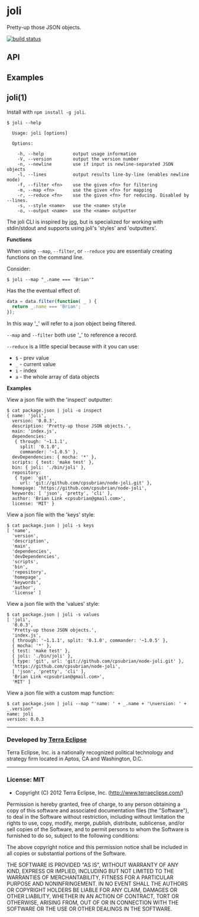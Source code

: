joli
====

Pretty-up those JSON objects.

[![build status](https://secure.travis-ci.org/cpsubrian/node-joli.png)](http://travis-ci.org/cpsubrian/node-joli)

API
---



Examples
--------



joli(1)
-------

Install with `npm install -g joli`.

```
$ joli --help

  Usage: joli [options]

  Options:

    -h, --help           output usage information
    -V, --version        output the version number
    -n, --newline        use if input is newline-separated JSON objects
    -l, --lines          output results line-by-line (enables newline mode)
    -f, --filter <fn>    use the given <fn> for filtering
    -m, --map <fn>       use the given <fn> for mapping
    -r, --reduce <fn>    use the given <fn> for reducing. Disabled by --lines.
    -s, --style <name>   use the <name> style
    -o, --output <name>  use the <name> outputter
```

The joli CLI is inspired by [jog](https://github.com/visionmedia/jog), but is
specialized for working with stdin/stdout and supports using joli's 'styles'
and 'outputters'.

**Functions**

When using `--map`, `--filter`, or `--reduce` you are essentialy creating
functions on the command line.

Consider:

```
$ joli --map "_.name === 'Brian'"
```

Has the the eventual effect of:

```js
data = data.filter(function( _ ) {
  return _.name === 'Brian';
});
```

In this way '_' will refer to a json object being filtered.

`--map` and `--filter` both use '_' to reference a record.

`--reduce` is a little special because with it you can use:

- `$` - prev value
- `_` - current value
- `i` - index
- `a` - the whole array of data objects

**Examples**

View a json file with the 'inspect' outputter:

```
$ cat package.json | joli -o inspect
{ name: 'joli',
  version: '0.0.3',
  description: 'Pretty-up those JSON objects.',
  main: 'index.js',
  dependencies:
   { through: '~1.1.1',
     split: '0.1.0',
     commander: '~1.0.5' },
  devDependencies: { mocha: '*' },
  scripts: { test: 'make test' },
  bin: { joli: './bin/joli' },
  repository:
   { type: 'git',
     url: 'git://github.com/cpsubrian/node-joli.git' },
  homepage: 'https://github.com/cpsubrian/node-joli',
  keywords: [ 'json', 'pretty', 'cli' ],
  author: 'Brian Link <cpsubrian@gmail.com>',
  license: 'MIT' }
```

View a json file with the 'keys' style:

```
$ cat package.json | joli -s keys
[ 'name',
  'version',
  'description',
  'main',
  'dependencies',
  'devDependencies',
  'scripts',
  'bin',
  'repository',
  'homepage',
  'keywords',
  'author',
  'license' ]
```

View a json file with the 'values' style:

```
$ cat package.json | joli -s values
[ 'joli',
  '0.0.3',
  'Pretty-up those JSON objects.',
  'index.js',
  { through: '~1.1.1', split: '0.1.0', commander: '~1.0.5' },
  { mocha: '*' },
  { test: 'make test' },
  { joli: './bin/joli' },
  { type: 'git', url: 'git://github.com/cpsubrian/node-joli.git' },
  'https://github.com/cpsubrian/node-joli',
  [ 'json', 'pretty', 'cli' ],
  'Brian Link <cpsubrian@gmail.com>',
  'MIT' ]
```

View a json file with a custom map function:

```
$ cat package.json | joli --map "'name: ' + _.name + '\nversion: ' + _.version"
name: joli
version: 0.0.3
```

- - -

### Developed by [Terra Eclipse](http://www.terraeclipse.com)
Terra Eclipse, Inc. is a nationally recognized political technology and
strategy firm located in Aptos, CA and Washington, D.C.

- - -

### License: MIT

- Copyright (C) 2012 Terra Eclipse, Inc. (http://www.terraeclipse.com/)

Permission is hereby granted, free of charge, to any person obtaining a copy
of this software and associated documentation files (the &quot;Software&quot;), to deal
in the Software without restriction, including without limitation the rights
to use, copy, modify, merge, publish, distribute, sublicense, and/or sell
copies of the Software, and to permit persons to whom the Software is furnished
to do so, subject to the following conditions:

The above copyright notice and this permission notice shall be included in
all copies or substantial portions of the Software.

THE SOFTWARE IS PROVIDED &quot;AS IS&quot;, WITHOUT WARRANTY OF ANY KIND, EXPRESS OR
IMPLIED, INCLUDING BUT NOT LIMITED TO THE WARRANTIES OF MERCHANTABILITY,
FITNESS FOR A PARTICULAR PURPOSE AND NONINFRINGEMENT. IN NO EVENT SHALL THE
AUTHORS OR COPYRIGHT HOLDERS BE LIABLE FOR ANY CLAIM, DAMAGES OR OTHER
LIABILITY, WHETHER IN AN ACTION OF CONTRACT, TORT OR OTHERWISE, ARISING FROM,
OUT OF OR IN CONNECTION WITH THE SOFTWARE OR THE USE OR OTHER DEALINGS IN THE
SOFTWARE.